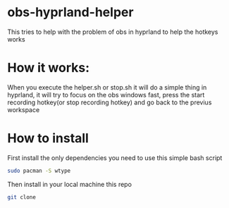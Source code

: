 # obs-hyprland-helper
This tries to help with the problem of obs in hyprland to help the hotkeys works

# How it works:
When you execute the helper.sh or stop.sh it will do a simple thing in hyprland, it will try to focus on the obs windows fast, press the start recording hotkey(or stop recording hotkey) and go back to the previus workspace

# How to install

First install the only dependencies you need to use this simple bash script
```bash
sudo pacman -S wtype
```
Then install in your local machine this repo
```bash
git clone 
